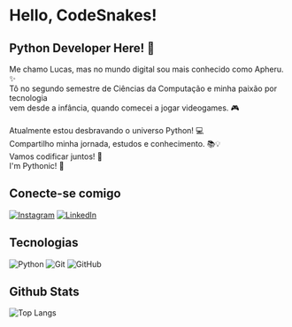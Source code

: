 # Hello, CodeSnakes! 

## Python Developer Here! 👋


Me chamo Lucas, mas no mundo digital sou mais conhecido como Apheru. ✨<br>
Tô no segundo semestre de Ciências da Computação e minha paixão por tecnologia<br>
vem desde a infância, quando comecei a jogar videogames. 🎮<br><br>
Atualmente estou desbravando o universo Python! 💻<br>
Compartilho minha jornada, estudos e conhecimento. 📚💡<br>
Vamos codificar juntos! 🤝<br>
I'm Pythonic! 🐍<br>

## Conecte-se comigo

[![Instagram](https://img.shields.io/badge/Instagram-000?style=for-the-badge&logo=instagram)](https://www.instagram.com/apherudev/)
[![LinkedIn](https://img.shields.io/badge/-LinkedIn-000?style=for-the-badge&logo=linkedin&logoColor=30A3DC)](https://www.linkedin.com/in/luka2777/)

## Tecnologias

![Python](https://img.shields.io/badge/python-3776AB.svg?style=for-the-badge&logo=python&logoColor=white)
![Git](https://img.shields.io/badge/git-F05032.svg?style=for-the-badge&logo=git&logoColor=white)
![GitHub](https://img.shields.io/badge/github-181717.svg?style=for-the-badge&logo=github&logoColor=white)

## Github Stats
![Top Langs](https://github-readme-stats-git-masterrstaa-rickstaa.vercel.app/api/top-langs/?username=apheru&bg_color=000&border_color=30A3DC&title_color=E94D5F&text_color=FFF)
